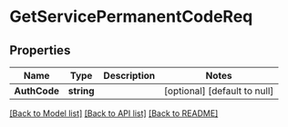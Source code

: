# GetServicePermanentCodeReq

## Properties
Name | Type | Description | Notes
------------ | ------------- | ------------- | -------------
**AuthCode** | **string** |  | [optional] [default to null]

[[Back to Model list]](../README.md#documentation-for-models) [[Back to API list]](../README.md#documentation-for-api-endpoints) [[Back to README]](../README.md)


